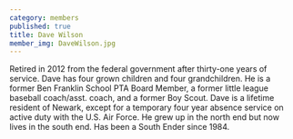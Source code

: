 ```yaml
---
category: members
published: true
title: Dave Wilson
member_img: DaveWilson.jpg
---
```


Retired in 2012 from the federal government after thirty-one years of service. Dave has four grown children and four grandchildren. He is a former Ben Franklin School PTA Board Member, a former little league baseball coach/asst. coach, and a former Boy Scout. Dave is a lifetime resident of Newark, except for a temporary four year absence service on active duty with the U.S. Air Force. He grew up in the north end but now lives in the south end. Has been a South Ender since 1984.